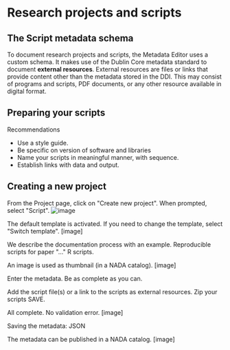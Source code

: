 # Research projects and scripts

## The Script metadata schema

To document research projects and scripts, the Metadata Editor uses a custom schema. It makes use of the Dublin Core metadata standard to document **external resources**. External resources are files or links that provide content other than the metadata stored in the DDI. This may consist of programs and scripts, PDF documents, or any other resource available in digital format.


## Preparing your scripts

Recommendations

- Use a style guide.
- Be specific on version of software and libraries
- Name your scripts in meaningful manner, with sequence.
- Establish links with data and output.

## Creating a new project

From the Project page, click on "Create new project". When prompted, select "Script".
![image](https://user-images.githubusercontent.com/35276300/216628250-5427e25d-6064-4b27-9c32-ac5edca22f50.png)

The default template is activated. If you need to change the template, select "Switch template".
[image]

We describe the documentation process with an example. Reproducible scripts for paper "..."
R scripts.

An image is used as thumbnail (in a NADA catalog). 
[image]

Enter the metadata. Be as complete as you can.

Add the script file(s) or a link to the scripts as external resources. 
Zip your scripts
SAVE.

All complete. No validation error.
[image]

Saving the metadata:
JSON

The metadata can be published in a NADA catalog. 
[image]

